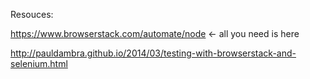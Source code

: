 Resouces:

https://www.browserstack.com/automate/node <- all you need is here

http://pauldambra.github.io/2014/03/testing-with-browserstack-and-selenium.html

